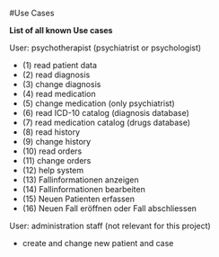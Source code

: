 #Use Cases

**List of all known Use cases**

User: psychotherapist (psychiatrist or psychologist)

- (1) read patient data
- (2) read diagnosis
- (3) change diagnosis
- (4) read medication
- (5) change medication (only psychiatrist)
- (6) read ICD-10 catalog (diagnosis database)
- (7) read medication catalog (drugs database)
- (8) read history
- (9) change history
- (10) read orders
- (11) change orders
- (12) help system
- (13) Fallinformationen anzeigen
- (14) Fallinformationen bearbeiten
- (15) Neuen Patienten erfassen
- (16) Neuen Fall eröffnen oder Fall abschliessen

User: administration staff (not relevant for this project)
- create and change new patient and case